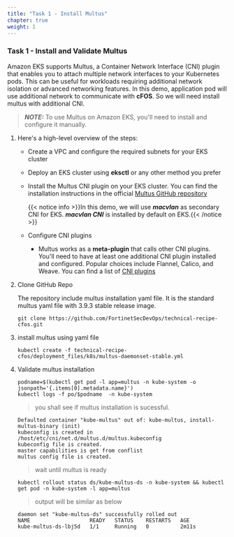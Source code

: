 ```yaml
---
title: "Task 1 - Install Multus"
chapter: true
weight: 1
---
```


### Task 1 - Install and Validate Multus

Amazon EKS supports Multus, a Container Network Interface (CNI) plugin that enables you to attach multiple network interfaces to your Kubernetes pods. This can be useful for workloads requiring additional network isolation or advanced networking features. In this demo, application pod will use additional network to communicate with **cFOS**. So we will need install multus with additional CNI. 

> **_NOTE:_** To use Multus on Amazon EKS, you'll need to install and configure it manually. 

1. Here's a high-level overview of the steps:

    * Create a VPC and configure the required subnets for your EKS cluster

    * Deploy an EKS cluster using **eksctl** or any other method you prefer
    
    * Install the Multus CNI plugin on your EKS cluster. You can find the installation instructions in the official [Multus GitHub repository](https://github.com/k8snetworkplumbingwg/multus-cni#quickstart)

      {{< notice info >}}In this demo, we will use ***macvlan*** as secondary CNI for EKS. ***macvlan CNI*** is installed by default on EKS.{{< /notice >}}
   
   * Configure CNI plugins
      * Multus works as a **meta-plugin** that calls other CNI plugins. You'll need to have at least one additional CNI plugin installed and configured. Popular choices include Flannel, Calico, and Weave. You can find a list of [CNI plugins](https://github.com/containernetworking/plugins)

1. Clone GitHub Repo

   The repository include multus installation yaml file. It is the standard multus yaml file with 3.9.3 stable release image.

   ```
   git clone https://github.com/FortinetSecDevOps/technical-recipe-cfos.git
   ```

1. install multus using yaml file 

   ```
   kubectl create -f technical-recipe-cfos/deployment_files/k8s/multus-daemonset-stable.yml
   ```

1. Validate multus installation 

   ```
   podname=$(kubectl get pod -l app=multus -n kube-system -o jsonpath='{.items[0].metadata.name}')
   kubectl logs -f po/$podname  -n kube-system
   ```
   > you shall see if multus installation is sucessful. 

   ```
   Defaulted container "kube-multus" out of: kube-multus, install-multus-binary (init)
   kubeconfig is created in /host/etc/cni/net.d/multus.d/multus.kubeconfig
   kubeconfig file is created.
   master capabilities is get from conflist
   multus config file is created.
   ```

   > wait until multus is ready 

   ```
   kubectl rollout status ds/kube-multus-ds -n kube-system && kubectl get pod -n kube-system -l app=multus
   ```

   > output will be similar as below
   
   ```
   daemon set "kube-multus-ds" successfully rolled out
   NAME                   READY   STATUS    RESTARTS   AGE
   kube-multus-ds-lbj5d   1/1     Running   0          2m11s
   ```